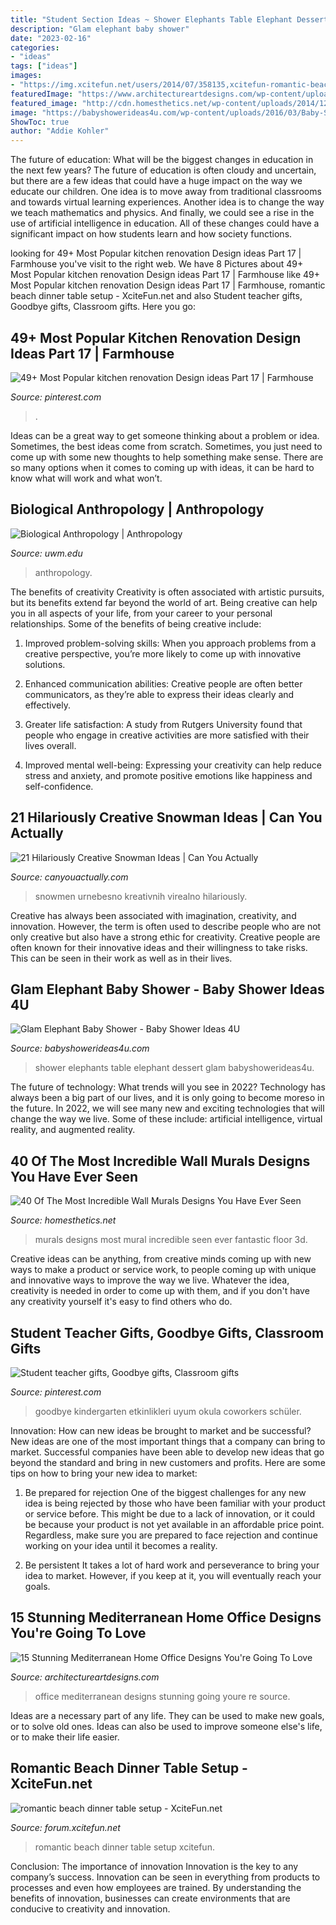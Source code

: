 ```yaml
---
title: "Student Section Ideas ~ Shower Elephants Table Elephant Dessert Glam Babyshowerideas4u"
description: "Glam elephant baby shower"
date: "2023-02-16"
categories:
- "ideas"
tags: ["ideas"]
images:
- "https://img.xcitefun.net/users/2014/07/358135,xcitefun-romantic-beach-set-up-3.jpg"
featuredImage: "https://www.architectureartdesigns.com/wp-content/uploads/2016/07/15-Stunning-Mediterranean-Home-Office-Designs-Youre-Going-To-Love-6.jpg"
featured_image: "http://cdn.homesthetics.net/wp-content/uploads/2014/12/30-Of-The-Most-Incredible-Wall-Murals-Designs-You-Have-Ever-Seen-31.jpg"
image: "https://babyshowerideas4u.com/wp-content/uploads/2016/03/Baby-Shower-Elephants-Dessert-Table-6.jpg"
ShowToc: true
author: "Addie Kohler"
---
```



The future of education: What will be the biggest changes in education in the next few years?
The future of education is often cloudy and uncertain, but there are a few ideas that could have a huge impact on the way we educate our children. One idea is to move away from traditional classrooms and towards virtual learning experiences. Another idea is to change the way we teach mathematics and physics. And finally, we could see a rise in the use of artificial intelligence in education. All of these changes could have a significant impact on how students learn and how society functions.

	

		
looking for 49+ Most Popular kitchen renovation Design ideas Part 17 | Farmhouse you've visit to the right web. We have 8 Pictures about 49+ Most Popular kitchen renovation Design ideas Part 17 | Farmhouse like 49+ Most Popular kitchen renovation Design ideas Part 17 | Farmhouse, romantic beach dinner table setup - XciteFun.net and also Student teacher gifts, Goodbye gifts, Classroom gifts. Here you go:
		
    
## 49+ Most Popular Kitchen Renovation Design Ideas Part 17 | Farmhouse

<img loading=lazy src="https://i.pinimg.com/736x/6b/05/55/6b0555eec08fdb20858b69cf835ff4fa.jpg" onerror="this.onerror=null;this.src='https://tse4.mm.bing.net/th?id=OIP.pyeOJFJYLur3WdmpRZTS0wHaLH&amp;pid=15.1';" alt="49+ Most Popular kitchen renovation Design ideas Part 17 | Farmhouse">

_Source: pinterest.com_

>. 

	

Ideas can be a great way to get someone thinking about a problem or idea. Sometimes, the best ideas come from scratch. Sometimes, you just need to come up with some new thoughts to help something make sense. There are so many options when it comes to coming up with ideas, it can be hard to know what will work and what won’t.

    
## Biological Anthropology | Anthropology

<img loading=lazy src="https://uwm.edu/anthropology/wp-content/uploads/sites/204/2015/01/physical-anthropology_620.jpg" onerror="this.onerror=null;this.src='https://tse3.mm.bing.net/th?id=OIP.sWcgEyJ9ck4PR9e8gkk-YwHaEp&amp;pid=15.1';" alt="Biological Anthropology | Anthropology">

_Source: uwm.edu_

>anthropology. 

	

The benefits of creativity
Creativity is often associated with artistic pursuits, but its benefits extend far beyond the world of art. Being creative can help you in all aspects of your life, from your career to your personal relationships.
Some of the benefits of being creative include:

1. Improved problem-solving skills: When you approach problems from a creative perspective, you’re more likely to come up with innovative solutions.

2. Enhanced communication abilities: Creative people are often better communicators, as they’re able to express their ideas clearly and effectively.

3. Greater life satisfaction: A study from Rutgers University found that people who engage in creative activities are more satisfied with their lives overall.

4. Improved mental well-being: Expressing your creativity can help reduce stress and anxiety, and promote positive emotions like happiness and self-confidence.

    
## 21 Hilariously Creative Snowman Ideas | Can You Actually

<img loading=lazy src="https://canyouactually.com/wp-content/uploads/12-221.jpg" onerror="this.onerror=null;this.src='https://tse3.mm.bing.net/th?id=OIP.RAjuDMB0a9OcKs8Ls-XELwHaJ4&amp;pid=15.1';" alt="21 Hilariously Creative Snowman Ideas | Can You Actually">

_Source: canyouactually.com_

>snowmen urnebesno kreativnih virealno hilariously. 

	

Creative has always been associated with imagination, creativity, and innovation. However, the term is often used to describe people who are not only creative but also have a strong ethic for creativity. Creative people are often known for their innovative ideas and their willingness to take risks. This can be seen in their work as well as in their lives.

    
## Glam Elephant Baby Shower - Baby Shower Ideas 4U

<img loading=lazy src="https://babyshowerideas4u.com/wp-content/uploads/2016/03/Baby-Shower-Elephants-Dessert-Table-6.jpg" onerror="this.onerror=null;this.src='https://tse1.mm.bing.net/th?id=OIP.5kRlIcWp_97FAYFXLuKq2QHaJ4&amp;pid=15.1';" alt="Glam Elephant Baby Shower - Baby Shower Ideas 4U">

_Source: babyshowerideas4u.com_

>shower elephants table elephant dessert glam babyshowerideas4u. 

	

The future of technology: What trends will you see in 2022?
Technology has always been a big part of our lives, and it is only going to become moreso in the future. In 2022, we will see many new and exciting technologies that will change the way we live. Some of these include: artificial intelligence, virtual reality, and augmented reality.

    
## 40 Of The Most Incredible Wall Murals Designs You Have Ever Seen

<img loading=lazy src="http://cdn.homesthetics.net/wp-content/uploads/2014/12/30-Of-The-Most-Incredible-Wall-Murals-Designs-You-Have-Ever-Seen-31.jpg" onerror="this.onerror=null;this.src='https://tse1.mm.bing.net/th?id=OIP.NDu63wXi8PDZ9b3qfPi_AwHaNw&amp;pid=15.1';" alt="40 Of The Most Incredible Wall Murals Designs You Have Ever Seen">

_Source: homesthetics.net_

>murals designs most mural incredible seen ever fantastic floor 3d. 

	

Creative ideas can be anything, from creative minds coming up with new ways to make a product or service work, to people coming up with unique and innovative ways to improve the way we live. Whatever the idea, creativity is needed in order to come up with them, and if you don't have any creativity yourself it's easy to find others who do.

    
## Student Teacher Gifts, Goodbye Gifts, Classroom Gifts

<img loading=lazy src="https://i.pinimg.com/736x/ed/51/89/ed518936394661b6fce8eb9a92435e78.jpg" onerror="this.onerror=null;this.src='https://tse1.mm.bing.net/th?id=OIP.9qdBjbKCIX0oXMvpDals_gHaJ3&amp;pid=15.1';" alt="Student teacher gifts, Goodbye gifts, Classroom gifts">

_Source: pinterest.com_

>goodbye kindergarten etkinlikleri uyum okula coworkers schüler. 

	

Innovation: How can new ideas be brought to market and be successful?
New ideas are one of the most important things that a company can bring to market. Successful companies have been able to develop new ideas that go beyond the standard and bring in new customers and profits. Here are some tips on how to bring your new idea to market:
1. Be prepared for rejection
One of the biggest challenges for any new idea is being rejected by those who have been familiar with your product or service before. This might be due to a lack of innovation, or it could be because your product is not yet available in an affordable price point. Regardless, make sure you are prepared to face rejection and continue working on your idea until it becomes a reality.

2. Be persistent
It takes a lot of hard work and perseverance to bring your idea to market. However, if you keep at it, you will eventually reach your goals.

    
## 15 Stunning Mediterranean Home Office Designs You&#039;re Going To Love

<img loading=lazy src="https://www.architectureartdesigns.com/wp-content/uploads/2016/07/15-Stunning-Mediterranean-Home-Office-Designs-Youre-Going-To-Love-6.jpg" onerror="this.onerror=null;this.src='https://tse2.mm.bing.net/th?id=OIP.56qrb1Ekb5sul9DebpGxuwHaE8&amp;pid=15.1';" alt="15 Stunning Mediterranean Home Office Designs You&#039;re Going To Love">

_Source: architectureartdesigns.com_

>office mediterranean designs stunning going youre re source. 

	

Ideas are a necessary part of any life. They can be used to make new goals, or to solve old ones. Ideas can also be used to improve someone else's life, or to make their life easier.

    
## Romantic Beach Dinner Table Setup - XciteFun.net

<img loading=lazy src="https://img.xcitefun.net/users/2014/07/358135,xcitefun-romantic-beach-set-up-3.jpg" onerror="this.onerror=null;this.src='https://tse2.mm.bing.net/th?id=OIP.bWFqO7N4BTGyjR9ZMXZjcwHaE8&amp;pid=15.1';" alt="romantic beach dinner table setup - XciteFun.net">

_Source: forum.xcitefun.net_

>romantic beach dinner table setup xcitefun. 

	

Conclusion: The importance of innovation
Innovation is the key to any company’s success. Innovation can be seen in everything from products to processes and even how employees are trained. By understanding the benefits of innovation, businesses can create environments that are conducive to creativity and innovation.

